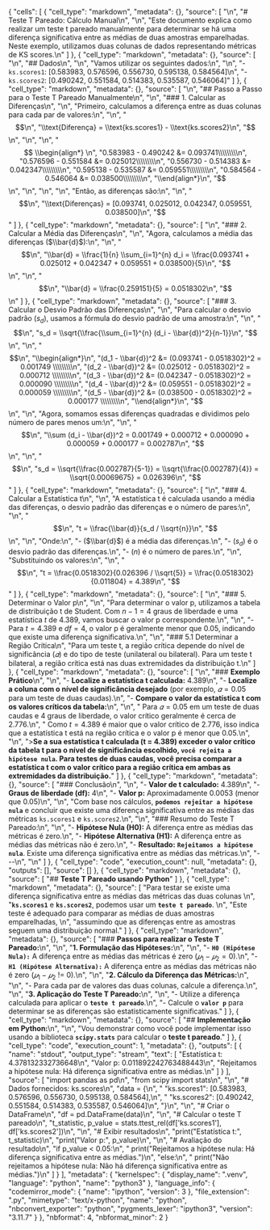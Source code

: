 {
 "cells": [
  {
   "cell_type": "markdown",
   "metadata": {},
   "source": [
    "\n",
    "# Teste T Pareado: Cálculo Manual\n",
    "\n",
    "Este documento explica como realizar um teste t pareado manualmente para determinar se há uma diferença significativa entre as médias de duas amostras emparelhadas. Neste exemplo, utilizamos duas colunas de dados representando métricas de KS scores.\n"
   ]
  },
  {
   "cell_type": "markdown",
   "metadata": {},
   "source": [
    "\n",
    "## Dados\n",
    "\n",
    "Vamos utilizar os seguintes dados:\n",
    "\n",
    "- `ks.scores1`: [0.583983, 0.576596, 0.556730, 0.595138, 0.584564]\n",
    "- `ks.scores2`: [0.490242, 0.551584, 0.514383, 0.535587, 0.546064]"
   ]
  },
  {
   "cell_type": "markdown",
   "metadata": {},
   "source": [
    "\n",
    "## Passo a Passo para o Teste T Pareado Manualmente\n",
    "\n",
    "### 1. Calcular as Diferenças\n",
    "\n",
    "Primeiro, calculamos a diferença entre as duas colunas para cada par de valores:\n",
    "\n",
    "$$\n",
    "\\text{Diferença} = \\text{ks.scores1} - \\text{ks.scores2}\n",
    "$$\n",
    "\n",
    "\n",
    "$$ \\begin{align*} \n",
    "0.583983 - 0.490242 &= 0.093741\\\\\\\\\n",
    "0.576596 - 0.551584 &= 0.025012\\\\\\\\\n",
    "0.556730 - 0.514383 &= 0.042347\\\\\\\\\n",
    "0.595138 - 0.535587 &= 0.059551\\\\\\\\\n",
    "0.584564 - 0.546064 &= 0.038500\\\\\\\\\n",
    "\\end{align*}\n",
    "$$\n",
    "\n",
    "\n",
    "\n",
    "Então, as diferenças são:\n",
    "\n",
    "$$\n",
    "\\text{Diferenças} = [0.093741, 0.025012, 0.042347, 0.059551, 0.038500]\n",
    "$$"
   ]
  },
  {
   "cell_type": "markdown",
   "metadata": {},
   "source": [
    "\n",
    "### 2. Calcular a Média das Diferenças\n",
    "\n",
    "Agora, calculamos a média das diferenças ($\\bar{d}$):\n",
    "\n",
    "$$\n",
    "\\bar{d} = \\frac{1}{n} \\sum_{i=1}^{n} d_i = \\frac{0.093741 + 0.025012 + 0.042347 + 0.059551 + 0.038500}{5}\n",
    "$$\n",
    "\n",
    "$$\n",
    "\\bar{d} = \\frac{0.259151}{5} = 0.0518302\n",
    "$$\n"
   ]
  },
  {
   "cell_type": "markdown",
   "metadata": {},
   "source": [
    "### 3. Calcular o Desvio Padrão das Diferenças\n",
    "\n",
    "Para calcular o desvio padrão ($s_d$), usamos a fórmula do desvio padrão de uma amostra:\n",
    "\n",
    "$$\n",
    "s_d = \\sqrt{\\frac{\\sum_{i=1}^{n} (d_i - \\bar{d})^2}{n-1}}\n",
    "$$\n",
    "\n",
    "$$\n",
    "\\begin{align*}\n",
    "(d_1 - \\bar{d})^2 &= (0.093741 - 0.0518302)^2 = 0.001749 \\\\\\\\\n",
    "(d_2 - \\bar{d})^2 &= (0.025012 - 0.0518302)^2 = 0.000712 \\\\\\\\\n",
    "(d_3 - \\bar{d})^2 &= (0.042347 - 0.0518302)^2 = 0.000090 \\\\\\\\\n",
    "(d_4 - \\bar{d})^2 &= (0.059551 - 0.0518302)^2 = 0.000059 \\\\\\\\\n",
    "(d_5 - \\bar{d})^2 &= (0.038500 - 0.0518302)^2 = 0.000177 \\\\\\\\\n",
    "\\end{align*}\n",
    "$$\n",
    "\n",
    "Agora, somamos essas diferenças quadradas e dividimos pelo número de pares menos um:\n",
    "\n",
    "$$\n",
    "\\sum (d_i - \\bar{d})^2 = 0.001749 + 0.000712 + 0.000090 + 0.000059 + 0.000177 = 0.002787\n",
    "$$\n",
    "\n",
    "$$\n",
    "s_d = \\sqrt{\\frac{0.002787}{5-1}} = \\sqrt{\\frac{0.002787}{4}} = \\sqrt{0.00069675} = 0.026396\n",
    "$$"
   ]
  },
  {
   "cell_type": "markdown",
   "metadata": {},
   "source": [
    "\n",
    "### 4. Calcular a Estatística t\n",
    "\n",
    "A estatística t é calculada usando a média das diferenças, o desvio padrão das diferenças e o número de pares:\n",
    "\n",
    "$$\n",
    "t = \\frac{\\bar{d}}{s_d / \\sqrt{n}}\n",
    "$$\n",
    "\n",
    "Onde:\n",
    "- ($\\bar{d}$) é a média das diferenças.\n",
    "- ($s_d$) é o desvio padrão das diferenças.\n",
    "- ($n$) é o número de pares.\n",
    "\n",
    "Substituindo os valores:\n",
    "\n",
    "$$\n",
    "t = \\frac{0.0518302}{0.026396 / \\sqrt{5}} = \\frac{0.0518302}{0.011804} = 4.389\n",
    "$$"
   ]
  },
  {
   "cell_type": "markdown",
   "metadata": {},
   "source": [
    "\n",
    "### 5. Determinar o Valor p\n",
    "\n",
    "Para determinar o valor p, utilizamos a tabela de distribuição t de Student. Com $n - 1 = 4$ graus de liberdade e uma estatística $t$ de $4.389$, vamos buscar o valor p correspondente.\n",
    "\n",
    "- Para $t = 4.389$ e $df = 4$, o valor p é geralmente menor que $0.05$, indicando que existe uma diferença significativa.\n",
    "\n",
    "### 5.1 Determinar a Região Crítica\n",
    "Para um teste t, a região crítica depende do nível de significância ($𝛼$) e do tipo de teste (unilateral ou bilateral). Para um teste t bilateral, a região crítica está nas duas extremidades da distribuição t.\n"
   ]
  },
  {
   "cell_type": "markdown",
   "metadata": {},
   "source": [
    "\n",
    "### **Exemplo Prático**\n",
    "\n",
    "- **Localize a estatística t calculada:** 4.389\n",
    "- **Localize a coluna com o nível de significância desejado** (por exemplo, $𝛼=0.05$ para um teste de duas caudas).\n",
    "- **Compare o valor da estatística t com os valores críticos da tabela:**\n",
    "\n",
    "    Para $𝛼=0.05$ em um teste de duas caudas e 4 graus de liberdade, o valor crítico geralmente é cerca de 2.776.\n",
    "    Como $t=4.389$ é maior que o valor crítico de 2.776, isso indica que a estatística t está na região crítica e o valor p é menor que 0.05.\n",
    "\n",
    ">**Se a sua estatística t calculada (t = 4.389) exceder o valor crítico da tabela t para o nível de significância escolhido, `você rejeita a hipótese nula`. Para testes de duas caudas, você precisa comparar a estatística t com o valor crítico para a região crítica em ambas as extremidades da distribuição.**"
   ]
  },
  {
   "cell_type": "markdown",
   "metadata": {},
   "source": [
    "### Conclusão\n",
    "\n",
    "- **Valor de t calculado:** 4.389\n",
    "- **Graus de liberdade (df):** 4\n",
    "- **Valor p:** Aproximadamente $0.0053$ (menor que $0.05$)\n",
    "\n",
    "Com base nos cálculos, **`podemos rejeitar a hipótese nula`** e concluir que existe uma diferença significativa entre as médias das métricas `ks.scores1` e `ks.scores2`.\n",
    "\n",
    "### Resumo do Teste T Pareado:\n",
    "\n",
    "- **Hipótese Nula (H0):** A diferença entre as médias das métricas é zero.\n",
    "- **Hipótese Alternativa (H1):** A diferença entre as médias das métricas não é zero.\n",
    "- **Resultado:** **`Rejeitamos a hipótese nula`**. Existe uma diferença significativa entre as médias das métricas.\n",
    "---\n",
    "\n"
   ]
  },
  {
   "cell_type": "code",
   "execution_count": null,
   "metadata": {},
   "outputs": [],
   "source": []
  },
  {
   "cell_type": "markdown",
   "metadata": {},
   "source": [
    "## **Teste T Pareado usando Python**"
   ]
  },
  {
   "cell_type": "markdown",
   "metadata": {},
   "source": [
    "Para testar se existe uma diferença significativa entre as médias das métricas das duas colunas \n",
    "**`ks.scores1`** e **`ks.scores2`**, podemos usar um **`teste t pareado`**. \n",
    "Este teste é adequado para comparar as médias de duas amostras emparelhadas, \n",
    "assumindo que as diferenças entre as amostras seguem uma distribuição normal."
   ]
  },
  {
   "cell_type": "markdown",
   "metadata": {},
   "source": [
    "### **Passos para realizar o Teste T Pareado:**\n",
    "\n",
    "**1. Formulação das Hipóteses:**\n",
    "\n",
    "- **`H0 (Hipótese Nula):`** A diferença entre as médias das métricas é zero ($𝜇_1 −𝜇_2 = 0$).\n",
    "- **`H1 (Hipótese Alternativa):`** A diferença entre as médias das métricas não é zero ($𝜇_1 −𝜇_2$ != $0$).\n",
    "\n",
    "**2. Cálculo da Diferença das Métricas:**\n",
    "\n",
    "- Para cada par de valores das duas colunas, calcule a diferença.\n",
    "\n",
    "**3. Aplicação do Teste T Pareado:**\n",
    "\n",
    "- Utilize a diferença calculada para aplicar o **`teste t pareado`**.\n",
    "- Calcule o **`valor p`** para determinar se as diferenças são estatisticamente significativas."
   ]
  },
  {
   "cell_type": "markdown",
   "metadata": {},
   "source": [
    "## **Implementação em Python:**\n",
    "\n",
    "Vou demonstrar como você pode implementar isso usando a biblioteca **`scipy.stats`** para calcular o **teste t pareado**."
   ]
  },
  {
   "cell_type": "code",
   "execution_count": 1,
   "metadata": {},
   "outputs": [
    {
     "name": "stdout",
     "output_type": "stream",
     "text": [
      "Estatística t: 4.378132332736648\n",
      "Valor p: 0.011892242763488443\n",
      "Rejeitamos a hipótese nula: Há diferença significativa entre as médias.\n"
     ]
    }
   ],
   "source": [
    "import pandas as pd\n",
    "from scipy import stats\n",
    "\n",
    "# Dados fornecidos: ks.scores\n",
    "data = {\n",
    "    \"ks.scores1\": [0.583983, 0.576596, 0.556730, 0.595138, 0.584564],\n",
    "    \"ks.scores2\": [0.490242, 0.551584, 0.514383, 0.535587, 0.546064]\n",
    "}\n",
    "\n",
    "# Criar o DataFrame\n",
    "df = pd.DataFrame(data)\n",
    "\n",
    "# Calcular o teste T pareado\n",
    "t_statistic, p_value = stats.ttest_rel(df['ks.scores1'], df['ks.scores2'])\n",
    "\n",
    "# Exibir resultados\n",
    "print(\"Estatística t:\", t_statistic)\n",
    "print(\"Valor p:\", p_value)\n",
    "\n",
    "# Avaliação do resultado\n",
    "if p_value < 0.05:\n",
    "    print(\"Rejeitamos a hipótese nula: Há diferença significativa entre as médias.\")\n",
    "else:\n",
    "    print(\"Não rejeitamos a hipótese nula: Não há diferença significativa entre as médias.\")\n"
   ]
  }
 ],
 "metadata": {
  "kernelspec": {
   "display_name": ".venv",
   "language": "python",
   "name": "python3"
  },
  "language_info": {
   "codemirror_mode": {
    "name": "ipython",
    "version": 3
   },
   "file_extension": ".py",
   "mimetype": "text/x-python",
   "name": "python",
   "nbconvert_exporter": "python",
   "pygments_lexer": "ipython3",
   "version": "3.11.7"
  }
 },
 "nbformat": 4,
 "nbformat_minor": 2
}
